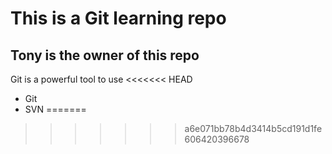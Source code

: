 # This is a Git learning repo

## Tony is the owner of this repo

Git is a powerful tool to use
<<<<<<< HEAD


- Git
- SVN
=======
>>>>>>> a6e071bb78b4d3414b5cd191d1fe606420396678

